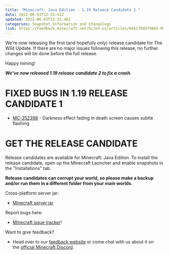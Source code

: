 ```yaml
---
title: "Minecraft: Java Edition - 1.19 Release Candidate 2 "
date: 2022-06-03T12:55:41Z
updated: 2022-06-03T12:55:46Z
categories: Snapshot Information and Changelogs
link: https://feedback.minecraft.net/hc/en-us/articles/6651784979085-Minecraft-Java-Edition-1-19-Release-Candidate-2-
---
```


We're now releasing the first (and hopefully only) release candidate for The Wild Update. If there are no major issues following this release, no further changes will be done before the full release. 

Happy mining!

***We've now released 1.19 release candidate 2 to fix a crash.***

# FIXED BUGS IN 1.19 RELEASE CANDIDATE 1

- [MC-252398](https://bugs.mojang.com/browse/MC-252398) - Darkness effect fading in death screen causes subtle flashing

# GET THE RELEASE CANDIDATE

Release candidates are available for Minecraft: Java Edition. To install the release candidate, open up the Minecraft Launcher and enable snapshots in the "Installations" tab.

**Release candidates can corrupt your world, so please make a backup and/or run them in a different folder from your main worlds.**

Cross-platform server jar:

- [Minecraft server jar](https://launcher.mojang.com/v1/objects/d3250b1e5e0e8762ec8ceae034d5f229965d00d3/server.jar)

Report bugs here:

- [Minecraft issue tracker](https://aka.ms/snapshotbugs?ref=blog)!

Want to give feedback?

- Head over to our [feedback website](https://aka.ms/snapshotfeedback) or come chat with us about it on the [official Minecraft Discord](https://discordapp.com/invite/minecraft).
